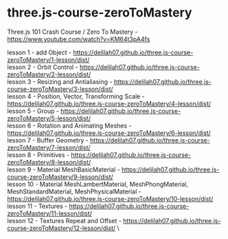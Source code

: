# three.js-course-zeroToMastery

Three.js 101 Crash Course / Zero To Mastery - https://www.youtube.com/watch?v=KM64t3pA4fs

lesson 1 - add Object - https://delilah07.github.io/three.js-course-zeroToMastery/1-lesson/dist/ \
lesson 2 - Orbit Control - https://delilah07.github.io/three.js-course-zeroToMastery/2-lesson/dist/ \
lesson 3 - Resizing and Antialiasing - https://delilah07.github.io/three.js-course-zeroToMastery/3-lesson/dist/ \
lesson 4 - Position, Vector, Transforming Scale - https://delilah07.github.io/three.js-course-zeroToMastery/4-lesson/dist/ \
lesson 5 - Group - https://delilah07.github.io/three.js-course-zeroToMastery/5-lesson/dist/ \
lesson 6 - Rotation and Animating Meshes - https://delilah07.github.io/three.js-course-zeroToMastery/6-lesson/dist/ \
lesson 7 - Buffer Geometry - https://delilah07.github.io/three.js-course-zeroToMastery/7-lesson/dist/ \
lesson 8 - Primitives - https://delilah07.github.io/three.js-course-zeroToMastery/8-lesson/dist/ \
lesson 9 - Material MeshBasicMaterial - https://delilah07.github.io/three.js-course-zeroToMastery/9-lesson/dist/ \
lesson 10 - Material MeshLambertMaterial, MeshPhongMaterial, MeshStandardMaterial, MeshPhysicalMaterial - https://delilah07.github.io/three.js-course-zeroToMastery/10-lesson/dist/ \
lesson 11 - Textures - https://delilah07.github.io/three.js-course-zeroToMastery/11-lesson/dist/ \
lesson 12 - Textures Repeat and Offset - https://delilah07.github.io/three.js-course-zeroToMastery/12-lesson/dist/ \
